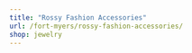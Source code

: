 ```yaml
---
title: "Rossy Fashion Accessories"
url: /fort-myers/rossy-fashion-accessories/
shop: jewelry
---
```

